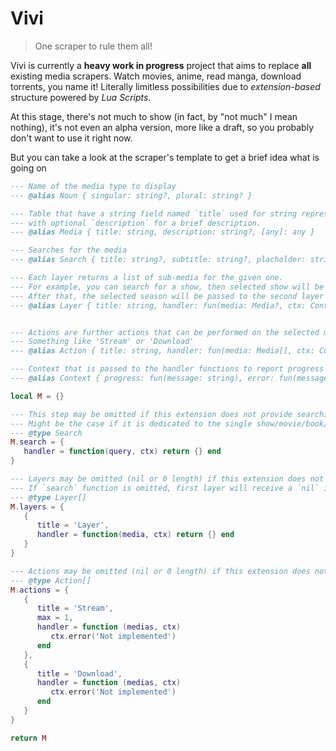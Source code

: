 # Vivi

> One scraper to rule them all!

Vivi is currently a **heavy work in progress** project that aims to replace **all** existing media scrapers.
Watch movies, anime, read manga, download torrents, you name it!
Literally limitless possibilities due to *extension-based* structure powered by *Lua Scripts*.

At this stage, there's not much to show (in fact, by "not much" I mean nothing),
it's not even an alpha version, more like a draft, so you probably don't want to use it right now.

But you can take a look at the scraper's template to get a brief idea what is going on

```lua
--- Name of the media type to display
--- @alias Noun { singular: string?, plural: string? }

--- Table that have a string field named `title` used for string representation
--- with optional `description` for a brief description.
--- @alias Media { title: string, description: string?, [any]: any }

--- Searches for the media
--- @alias Search { title: string?, subtitle: string?, placholder: string?, handler: fun(query: string, ctx: Context): Media[], noun: Noun? }

--- Each layer returns a list of sub-media for the given one.
--- For example, you can search for a show, then selected show will be passed to the first layer that's responsible for returning show's seasons.
--- After that, the selected season will be passed to the second layer that would return season's episodes.
--- @alias Layer { title: string, handler: fun(media: Media?, ctx: Context): Media[], noun: Noun? }[]


--- Actions are further actions that can be performed on the selected media.
--- Something like 'Stream' or 'Download'
--- @alias Action { title: string, handler: fun(media: Media[], ctx: Context), description: string?, max: number? }

--- Context that is passed to the handler functions to report progress and errors.
--- @alias Context { progress: fun(message: string), error: fun(message: string) }

local M = {}

--- This step may be omitted if this extension does not provide searching functionality.
--- Might be the case if it is dedicated to the single show/movie/book/...
--- @type Search
M.search = {
   handler = function(query, ctx) return {} end
}

--- Layers may be omitted (nil or 0 length) if this extension does not provide such functionality (e.g. just search and watch, no seasons, no episodes).
--- If `search` function is omitted, first layer will receive a `nil` instead of the media.
--- @type Layer[]
M.layers = {
   {
      title = 'Layer',
      handler = function(media, ctx) return {} end
   }
}

--- Actions may be omitted (nil or 0 length) if this extension does not provide such functionality (e.g. just media browsing, no actions).
--- @type Action[]
M.actions = {
   {
      title = 'Stream',
      max = 1,
      handler = function (medias, ctx)
         ctx.error('Not implemented')
      end
   },
   {
      title = 'Download',
      handler = function (medias, ctx)
         ctx.error('Not implemented')
      end
   }
}

return M
```
